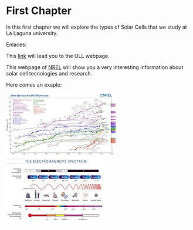 # First Chapter

In this first chapter we will explore the types of Solar Cells that we study at La Laguna university.

Enlaces:

This [link](http://www.ull.es/  "ULL") will lead you to the ULL webpage.

This webpage of [NREL](http://www.nrel.gov/analysis/data_resources.html) will show you a very interesting information about solar cell tecnologies and research.

Here comes an exaple:

![eficiencia](../../assets/efficiency.jpg)
![](../../assets/em_radiation.jpg)
